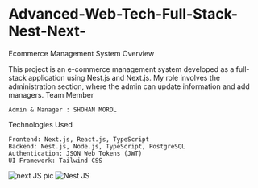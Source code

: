 # Advanced-Web-Tech-Full-Stack-Nest-Next-
Ecommerce Management System
Overview

This project is an e-commerce management system developed as a full-stack application using Nest.js and Next.js. My role involves the administration section, where the admin can update information and add managers.
Team Member

    Admin & Manager : SHOHAN MOROL

Technologies Used

    Frontend: Next.js, React.js, TypeScript
    Backend: Nest.js, Node.js, TypeScript, PostgreSQL
    Authentication: JSON Web Tokens (JWT)
    UI Framework: Tailwind CSS
 

![next JS pic](https://github.com/MorolShohan/Advanced-Web-Tech-Full-Stack-Nest-Next-/assets/81808177/d6dfba6d-58e9-47ae-ae88-fbd3c92e0d73)
![Nest JS](https://github.com/MorolShohan/Advanced-Web-Tech-Full-Stack-Nest-Next-/assets/81808177/eec3d7f3-f753-4114-8aff-6e18663771bf)

